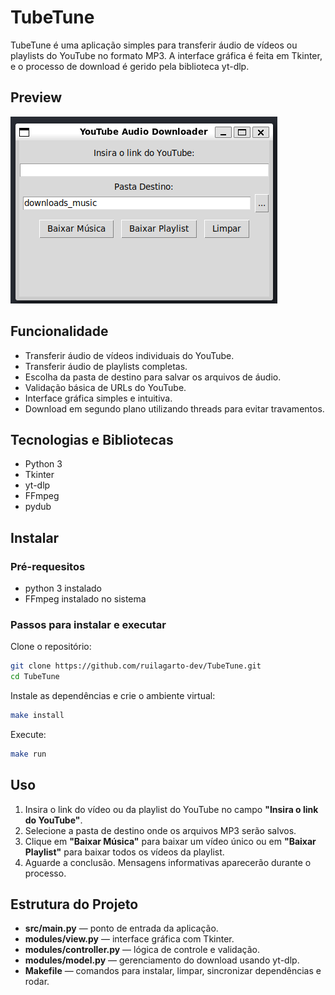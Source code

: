 # TubeTune
TubeTune é uma aplicação simples para transferir áudio de vídeos ou playlists do YouTube no formato MP3. A interface gráfica é feita em Tkinter, e o processo de download é gerido pela biblioteca yt-dlp.

## Preview
![Tela principal do TUbeTune](docs/tubetune_tela_principal.png)


## Funcionalidade
- Transferir áudio de vídeos individuais do YouTube.
- Transferir áudio de playlists completas.
- Escolha da pasta de destino para salvar os arquivos de áudio.
- Validação básica de URLs do YouTube.
- Interface gráfica simples e intuitiva.
- Download em segundo plano utilizando threads para evitar travamentos.

## Tecnologias e Bibliotecas

- Python 3
- Tkinter
- yt-dlp
- FFmpeg
- pydub


## Instalar

### Pré-requesitos
- python 3 instalado
- FFmpeg instalado no sistema

### Passos para instalar e executar
Clone o repositório:
```bash
git clone https://github.com/ruilagarto-dev/TubeTune.git
cd TubeTune
```

Instale as dependências e crie o ambiente virtual:
```bash
make install
```

Execute:
```bash
make run
```


## Uso
1. Insira o link do vídeo ou da playlist do YouTube no campo **"Insira o link do YouTube"**.
2. Selecione a pasta de destino onde os arquivos MP3 serão salvos.
3. Clique em **"Baixar Música"** para baixar um vídeo único ou em **"Baixar Playlist"** para baixar todos os vídeos da playlist.
4. Aguarde a conclusão. Mensagens informativas aparecerão durante o processo.


## Estrutura do Projeto
- **src/main.py** — ponto de entrada da aplicação.
- **modules/view.py** — interface gráfica com Tkinter.
- **modules/controller.py** — lógica de controle e validação.
- **modules/model.py** — gerenciamento do download usando yt-dlp.
- **Makefile** — comandos para instalar, limpar, sincronizar dependências e rodar.

